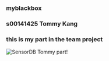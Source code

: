 ### myblackbox
### s00141425 Tommy Kang
### this is my part in the team project

![SensorDB Tommy part!](./myblackbox-demo.gif)